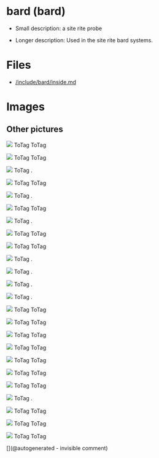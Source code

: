 # bard (bard)

* Small description: a site rite probe

* Longer description: Used in the site rite bard systems.

# Files

* [/include/bard/inside.md](/include/bard/inside.md)


# Images

## Other pictures 

![](/include/bard/Bard-Site-Rite-37522-5C-45C-75MHz-Ultrasound-Transducer-Probe-68mmFL-Dymax-0470-263459340232-4.JPG)
ToTag
ToTag

![](/include/bard/Bard-Site-Rite-37522-5C-45C-75MHz-Ultrasound-Transducer-Probe-68mmFL-Dymax-0470-263459340232-8.JPG)
ToTag
ToTag

![](/include/bard/images/IMG_20180317_202029.jpg)
ToTag
.

![](/include/bard/s-l640.jpg)
ToTag
ToTag

![](/include/bard/images/IMG_20180317_202341.jpg)
ToTag
.

![](/include/bard/exp1/bard.jpg)
ToTag
ToTag

![](/include/bard/images/pins.jpg)
ToTag
.

![](/include/bard/design/US4399703-7.png)
ToTag
ToTag

![](/include/bard/design/US4399703-1.png)
ToTag
ToTag

![](/include/bard/images/IMG_20180317_202243.jpg)
ToTag
.

![](/include/bard/images/IMG_20180317_202001.jpg)
ToTag
.

![](/include/bard/images/IMG_20180317_202409.jpg)
ToTag
.

![](/include/bard/images/IMG_20180317_201900.jpg)
ToTag
.

![](/include/bard/design/US4399703-9.png)
ToTag
ToTag

![](/include/bard/design/US4399703-4.png)
ToTag
ToTag

![](/include/bard/design/US4399703-5.png)
ToTag
ToTag

![](/include/bard/design/US4399703-6.png)
ToTag
ToTag

![](/include/bard/design/US4399703-3.png)
ToTag
ToTag

![](/include/bard/exp1/db-bard-5-0-VGA@0x22-spimode1-64msps.jpg)
ToTag
ToTag

![](/include/bard/design/US4399703-8.png)
ToTag
ToTag

![](/include/bard/images/20191207_182630.jpg)
ToTag
.

![](/include/bard/design/US4399703-2.png)
ToTag
ToTag

![](/include/bard/Bard-Site-Rite-37522-5C-45C-75MHz-Ultrasound-Transducer-Probe-68mmFL-Dymax-0470-263459340232-7.JPG)
ToTag
ToTag

![](/include/bard/exp1/db-bard-5-8-cable_inversed-VGA@0x22-spimode1-64msps.jpg)
ToTag
ToTag





[](@autogenerated - invisible comment)
